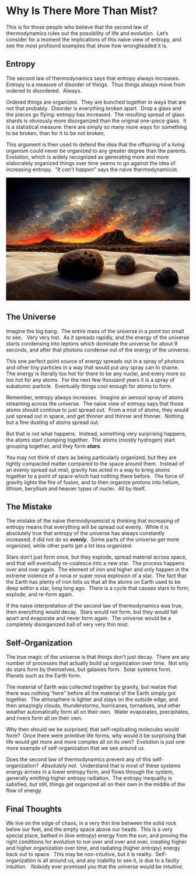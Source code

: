#  Why Is There More Than Mist?

This is for those people who believe that the second law of thermodynamics rules out the possibility of life and evolution.  Let’s consider for a moment the implications of this naive view of entropy, and see the most profound examples that show how wrongheaded it is.

## Entropy

The second law of thermodynamics says that entropy always increases.  Entropy is a measure of disorder of things.  Thus things always move from ordered to disordered.  Always.

Ordered things are organized.  They are bunched together in ways that are not that probably.  Disorder is everything broken apart.  Drop a glass and the pieces go flying: entropy has increased.  The resulting spread of glass shards is obviously more disorganized than the original one-piece glass.  It is a statistical measure: there are simply so many more ways for something to be broken, than for it to be not broken.

This argument is then used to defend the idea that the offspring of a living organism could never be organized to any greater degree than the parents.  Evolution, which is widely recognized as generating more and more elaborately organized things over time seems to go against the idea of increasing entropy.  “_It can’t happen_” says the naive thermodynamicist.

[![](more-than-mist-img1.jpg)](more-than-mist-img1.jpg)

## The Universe

Imagine the big bang.  The entire mass of the universe in a point too small to see.   Very very hot.  As it spreads rapidly, and the energy of the universe starts condensing into leptons which dominate the universe for about 9 seconds, and after that photons condense out of the energy of the universe.

This one perfect point source of energy spreads out in a spray of photons and other tiny particles in a way that would put any spray can to shame.  The energy is literally too hot for there to be any nuclei, and every more so too hot for any atoms.  For the next few thousand years it is a spray of subatomic particle.  Eventually things cool enough for atoms to form.

Remember, entropy always increases.  Imagine an aerosol spray of atoms streaming across the universe.  The naive view of entropy says that those atoms should continue to just spread out.  From a mist of atoms, they would just spread out in space, and get thinner and thinner and thinner.  Nothing but a fine dusting of atoms spread out.

But that is not what happens.  Instead, something very surprising happens, the atoms start clumping together.  The atoms (mostly hydrogen) start grouping together, and they form **_stars_**.

You may not think of stars as being particularly organized, but they are tightly compacted matter compared to the space around them.  Instead of an evenly spread out mist, gravity has acted in a way to bring atoms together to a point of space which had nothing there before.  The force of gravity lights the fire of fusion, and to then organize protons into helium, lithium, beryllium and heavier types of nuclei.  All by itself.

## The Mistake

The mistake of the naive thermodynamicist is thinking that increasing of entropy means that everything will be spread out evenly.  While it is absolutely true that entropy of the universe has always constantly increased, it did not do so **_evenly_**.  Some parts of the universe get more organized, while other parts get a lot less organized.

Stars don’t just form once, but they explode, spread material across space, and that will eventually re-coalesce into a new star.  The process happens over and over again.  The element of iron and higher and only happen in the extreme violence of a nova or super nova explosion of a star.  The fact that the Earth has plenty of iron tells us that all the atoms on Earth used to be deep within a star, long long ago.  There is a cycle that causes stars to form, explode, and re-form again.

If the naive interpretation of the second law of thermodynamics was true, then everything would decay.  Stars would not form, but they would fall apart and evaporate and never form again.  The universe would be a completely disorganized ball of very very thin mist.

## Self-Organization

The true magic of the universe is that things don’t just decay.  There are any number of processes that actually build up organization over time.  Not only do stars form by themselves, but galaxies form.  Solar systems form.   Planets such as the Earth form.

The material of Earth was collected together by gravity, but realize that there was nothing “here” before all the material of the Earth simply got together.  The atmosphere is lighter and stays on the outside edge, and then amazingly clouds, thunderstorms, hurricanes, tornadoes, and other weather automatically form all on their own.  Water evaporates, precipitates, and rivers form all on their own.

Why then should we be surprised, that self-replicating molecules would form?  Once there were primitive life forms, why would it be surprising that life would get more and more complex all on its own?  Evolution is just one more example of self-organization that we see around us.

Does the second law of thermodynamics prevent any of this self-organization?  _Absolutely not._  Understand that is most of these systems energy arrives in a lower entropy form, and flows through the system, generally emitting higher entropy radiation.  The entropy inequality is satisfied, but still, things get organized all on their own in the middle of the flow of energy.

## Final Thoughts

We live on the edge of chaos, in a very thin line between the solid rock below our feet, and the empty space above our heads.  This is a very special place, bathed in (low entropy) energy from the sun, and proving the right conditions for evolution to run over and over and over, creating higher and higher organization over time, and radiating (higher entropy) energy back out to space.  This may be non-intuitive, but it is reality.  Self-organization is all around us, and any inability to see it, is due to a faulty intuition.   Nobody ever promised you that the universe would be _intuitive_.